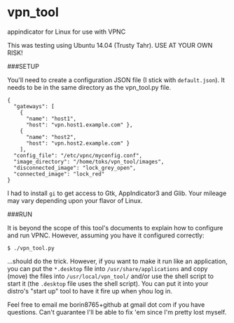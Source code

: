 vpn_tool
========

appindicator for Linux for use with VPNC

This was testing using Ubuntu 14.04 (Trusty Tahr).  USE AT YOUR OWN RISK!

###SETUP

You'll need to create a configuration JSON file (I stick with `default.json`). It needs to be in the same directory as the vpn_tool.py file.

```
{
  "gateways": [
    {
      "name": "host1",
      "host": "vpn.host1.example.com" },
    {
      "name": "host2",
      "host": "vpn.host2.example.com" }
    ],
  "config_file": "/etc/vpnc/myconfig.conf",
  "image_directory": "/home/toks/vpn_tool/images",
  "disconnected_image": "lock_grey_open",
  "connected_image": "lock_red"
}
```

I had to install `gi` to get access to Gtk, AppIndicator3 and Glib.  Your mileage may vary depending upon your flavor of Linux.

###RUN

It is beyond the scope of this tool's documents to explain how to configure and run VPNC.  However, assuming you have it configured correctly:

`$ ./vpn_tool.py`

...should do the trick.  However, if you want to make it run like an application, you can put the `*.desktop` file into `/usr/share/applications` and copy (move) the files into `/usr/local/vpn_tool/` and/or use the shell script to start it (the `.desktop` file uses the shell script).  You can put it into your distro's "start up" tool to have it fire up when yhou log in.

Feel free to email me borin8765+github at gmail dot com if you have questions.  Can't guarantee I'll be able to fix 'em since I'm pretty lost myself.
